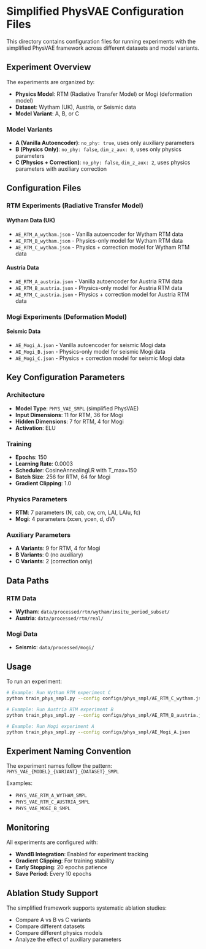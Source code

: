 # Simplified PhysVAE Configuration Files

This directory contains configuration files for running experiments with the simplified PhysVAE framework across different datasets and model variants.

## Experiment Overview

The experiments are organized by:
- **Physics Model**: RTM (Radiative Transfer Model) or Mogi (deformation model)
- **Dataset**: Wytham (UK), Austria, or Seismic data
- **Model Variant**: A, B, or C

### Model Variants

- **A (Vanilla Autoencoder)**: `no_phy: true`, uses only auxiliary parameters
- **B (Physics Only)**: `no_phy: false`, `dim_z_aux: 0`, uses only physics parameters
- **C (Physics + Correction)**: `no_phy: false`, `dim_z_aux: 2`, uses physics parameters with auxiliary correction

## Configuration Files

### RTM Experiments (Radiative Transfer Model)

#### Wytham Data (UK)
- `AE_RTM_A_wytham.json` - Vanilla autoencoder for Wytham RTM data
- `AE_RTM_B_wytham.json` - Physics-only model for Wytham RTM data  
- `AE_RTM_C_wytham.json` - Physics + correction model for Wytham RTM data

#### Austria Data
- `AE_RTM_A_austria.json` - Vanilla autoencoder for Austria RTM data
- `AE_RTM_B_austria.json` - Physics-only model for Austria RTM data
- `AE_RTM_C_austria.json` - Physics + correction model for Austria RTM data

### Mogi Experiments (Deformation Model)

#### Seismic Data
- `AE_Mogi_A.json` - Vanilla autoencoder for seismic Mogi data
- `AE_Mogi_B.json` - Physics-only model for seismic Mogi data
- `AE_Mogi_C.json` - Physics + correction model for seismic Mogi data

## Key Configuration Parameters

### Architecture
- **Model Type**: `PHYS_VAE_SMPL` (simplified PhysVAE)
- **Input Dimensions**: 11 for RTM, 36 for Mogi
- **Hidden Dimensions**: 7 for RTM, 4 for Mogi
- **Activation**: ELU

### Training
- **Epochs**: 150
- **Learning Rate**: 0.0003
- **Scheduler**: CosineAnnealingLR with T_max=150
- **Batch Size**: 256 for RTM, 64 for Mogi
- **Gradient Clipping**: 1.0

### Physics Parameters
- **RTM**: 7 parameters (N, cab, cw, cm, LAI, LAIu, fc)
- **Mogi**: 4 parameters (xcen, ycen, d, dV)

### Auxiliary Parameters
- **A Variants**: 9 for RTM, 4 for Mogi
- **B Variants**: 0 (no auxiliary)
- **C Variants**: 2 (correction only)

## Data Paths

### RTM Data
- **Wytham**: `data/processed/rtm/wytham/insitu_period_subset/`
- **Austria**: `data/processed/rtm/real/`

### Mogi Data
- **Seismic**: `data/processed/mogi/`

## Usage

To run an experiment:

```bash
# Example: Run Wytham RTM experiment C
python train_phys_smpl.py --config configs/phys_smpl/AE_RTM_C_wytham.json

# Example: Run Austria RTM experiment B
python train_phys_smpl.py --config configs/phys_smpl/AE_RTM_B_austria.json

# Example: Run Mogi experiment A
python train_phys_smpl.py --config configs/phys_smpl/AE_Mogi_A.json
```

## Experiment Naming Convention

The experiment names follow the pattern:
`PHYS_VAE_{MODEL}_{VARIANT}_{DATASET}_SMPL`

Examples:
- `PHYS_VAE_RTM_A_WYTHAM_SMPL`
- `PHYS_VAE_RTM_C_AUSTRIA_SMPL`
- `PHYS_VAE_MOGI_B_SMPL`

## Monitoring

All experiments are configured with:
- **WandB Integration**: Enabled for experiment tracking
- **Gradient Clipping**: For training stability
- **Early Stopping**: 20 epochs patience
- **Save Period**: Every 10 epochs

## Ablation Study Support

The simplified framework supports systematic ablation studies:
- Compare A vs B vs C variants
- Compare different datasets
- Compare different physics models
- Analyze the effect of auxiliary parameters
